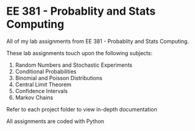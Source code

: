 # EE 381 - Probablity and Stats Computing

All of my lab assignments from EE 381 - Probablity and Stats Computing.

These lab assignments touch upon the following subjects:
1. Random Numbers and Stochastic Experiments
2. Conditional Probabilities
3. Binomial and Poisson Distributions
4. Central Limit Theorem
5. Confidence Intervals
6. Markov Chains

Refer to each project folder to view in-depth documentation

All assignments are coded with Python
